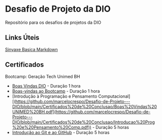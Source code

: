 # Desafio de Projeto da DIO
Repositório para os desafios de projetos da DIO

## Links Úteis
[Sinyaxe Basica Markdown](https://www.markdownguide.org/basic-syntax/)

## Certificados
Bootcamp: Geração Tech Unimed BH

 * [Boas Vindas DIO](https://github.com/marcelocrespo/Desafio-de-Projeto---DIO/blob/main/Certificados%20de%20Conclusao/Boas%20Vindas%20-%20DIO.pdf) - Duração 1 hora
 * [Boas-vindas ao Bootcamp](https://github.com/marcelocrespo/Desafio-de-Projeto---DIO/blob/main/Certificados%20de%20Conclusao/Boas%20Vindas%20UNIMED%20BH.pdf) - Duração 1 hora
 * [Introdução à Programação e Pensamento Computacional][(https://github.com/marcelocrespo/Desafio-de-Projeto---DIO/blob/main/Certificados%20de%20Conclusao/Boas%20Vindas%20UNIMED%20BH.pdf](https://github.com/marcelocrespo/Desafio-de-Projeto---DIO/blob/main/Certificados%20de%20Conclusao/Introducao%20Prog%20e%20Pensamento%20Comp.pdf)) - Duração 5 horas
 * [Introdução ao Git e ao GitHub](https://github.com/marcelocrespo/Desafio-de-Projeto---DIO/blob/main/Certificados%20de%20Conclusao/Introducao%20ao%20Git%20e%20ao%20GitHub.pdf) - Duração 5 horas
